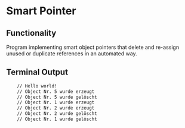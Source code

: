 # Smart Pointer

## Functionality

Program implementing smart object pointers that delete and re-assign unused or duplicate references in an automated way.

## Terminal Output

```bash
    // Hello world!
    // Object Nr. 5 wurde erzeugt
    // Object Nr. 5 wurde gelöscht
    // Object Nr. 1 wurde erzeugt
    // Object Nr. 2 wurde erzeugt
    // Object Nr. 2 wurde gelöscht
    // Object Nr. 1 wurde gelöscht
```
